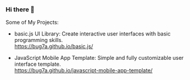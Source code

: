 ### Hi there 👋

Some of My Projects:

- basic.js UI Library: Create interactive user interfaces with basic programming skills.<br>
https://bug7a.github.io/basic.js/

- JavaScript Mobile App Template: Simple and fully customizable user interface template.<br>
https://bug7a.github.io/javascript-mobile-app-template/

<br>

<!--
**bug7a/bug7a** is a ✨ _special_ ✨ repository because its `README.md` (this file) appears on your GitHub profile.

Here are some ideas to get you started:

- 🔭 I’m currently working on ...
- 🌱 I’m currently learning ...
- 👯 I’m looking to collaborate on ...
- 🤔 I’m looking for help with ...
- 💬 Ask me about ...
- 📫 How to reach me: ...
- 😄 Pronouns: ...
- ⚡ Fun fact: ...
-->
